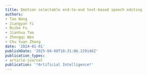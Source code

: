 ```yaml
---
title: Emotion selectable end-to-end text-based speech editing
authors:
- Tao Wang
- Jiangyan Yi
- Ruibo Fu
- Jianhua Tao
- Zhengqi Wen
- Chu Yuan Zhang
date: '2024-01-01'
publishDate: '2025-04-08T18:31:06.229146Z'
publication_types:
- article-journal
publication: '*Artificial Intelligence*'
---
```

